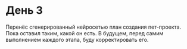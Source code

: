 # День 3
Перенёс сгенерированный нейросетью план создания пет-проекта. Пока оставил таким, какой он есть. В будущем, перед самим выполнением каждого этапа, буду корректировать его.